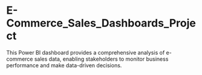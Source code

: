 # E-Commerce_Sales_Dashboards_Project
This Power BI dashboard provides a comprehensive analysis of e-commerce sales data, enabling stakeholders to monitor business performance and make data-driven decisions.

